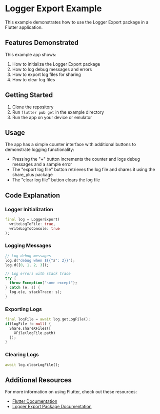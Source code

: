 # Logger Export Example

This example demonstrates how to use the Logger Export package in a Flutter application.

## Features Demonstrated

This example app shows:

1. How to initialize the Logger Export package
2. How to log debug messages and errors
3. How to export log files for sharing
4. How to clear log files

## Getting Started

1. Clone the repository
2. Run `flutter pub get` in the example directory
3. Run the app on your device or emulator

## Usage

The app has a simple counter interface with additional buttons to demonstrate logging functionality:

- Pressing the "+" button increments the counter and logs debug messages and a sample error
- The "export log file" button retrieves the log file and shares it using the share_plus package
- The "clear log file" button clears the log file

## Code Explanation

### Logger Initialization

```dart
final log = LoggerExport(
  writeLogToFile: true,
  writeLogToConsole: true
);
```

### Logging Messages

```dart
// Log debug messages
log.d("debug when ${{"a": 2}}");
log.d([0, 1, 2, 3]);

// Log errors with stack trace
try {
  throw Exception("some except");
} catch (e, s) {
  log.e(e, stackTrace: s);
}
```

### Exporting Logs

```dart
final logFile = await log.getLogFile();
if(logFile != null) {
  Share.shareXFiles([
    XFile(logFile.path)
  ]);
}
```

### Clearing Logs

```dart
await log.clearLogFile();
```

## Additional Resources

For more information on using Flutter, check out these resources:

- [Flutter Documentation](https://docs.flutter.dev/)
- [Logger Export Package Documentation](https://github.com/quango2304/logger_export)
